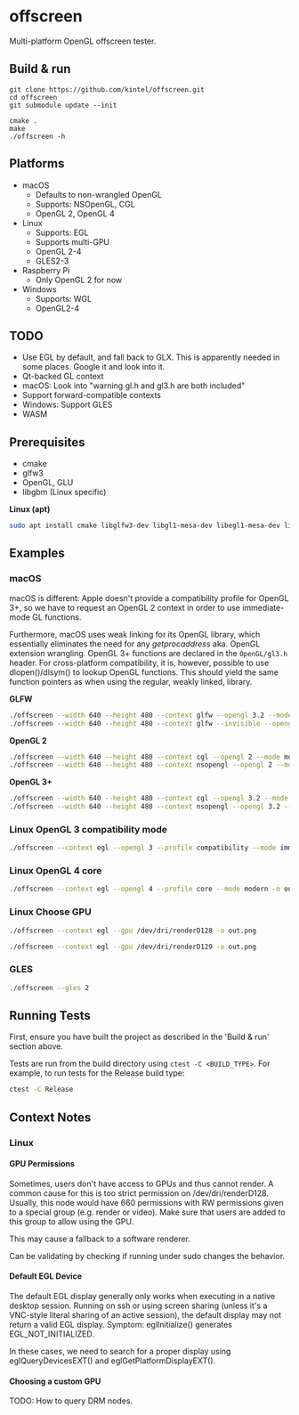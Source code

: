 # offscreen

Multi-platform OpenGL offscreen tester.

## Build & run

```
git clone https://github.com/kintel/offscreen.git
cd offscreen
git submodule update --init
```

```
cmake .
make
./offscreen -h
```


## Platforms

* macOS
   * Defaults to non-wrangled OpenGL
   * Supports: NSOpenGL, CGL
   * OpenGL 2, OpenGL 4
* Linux
   * Supports: EGL
   * Supports multi-GPU
   * OpenGL 2-4
   * GLES2-3
* Raspberry Pi
   * Only OpenGL 2 for now
* Windows
   * Supports: WGL
   * OpenGL2-4

## TODO

* Use EGL by default, and fall back to GLX. This is apparently needed in some places. Google it and look into it.
* Qt-backed GL context
* macOS: Look into "warning gl.h and gl3.h are both included"
* Support forward-compatible contexts
* Windows: Support GLES
* WASM

## Prerequisites

* cmake
* glfw3
* OpenGL, GLU
* libgbm (Linux specific)

**Linux (apt)**

```bash
sudo apt install cmake libglfw3-dev libgl1-mesa-dev libegl1-mesa-dev libgbm-dev libglu1-mesa-dev
```

## Examples

### macOS

macOS is different: Apple doesn't provide a compatibility profile for OpenGL 3+, so we have to request an OpenGL 2 context in order to use immediate-mode GL functions.

Furthermore, macOS uses weak linking for its OpenGL library, which essentially eliminates the need for any _getprocaddress_ aka. OpenGL extension wrangling. OpenGL 3+ functions are declared in the `OpenGL/gl3.h` header. For cross-platform compatibility, it is, however, possible to use dlopen()/dlsym() to lookup OpenGL functions. This should yield the same function pointers as when using the regular, weakly linked, library.

**GLFW**

```bash
./offscreen --width 640 --height 480 --context glfw --opengl 3.2 --mode modern
./offscreen --width 640 --height 480 --context glfw --invisible --opengl 3.2 --mode modern
```

**OpenGL 2**

```bash
./offscreen --width 640 --height 480 --context cgl --opengl 2 --mode modern -o out.png
./offscreen --width 640 --height 480 --context nsopengl --opengl 2 --mode immediate -o out.png
```

**OpenGL 3+**

```bash
./offscreen --width 640 --height 480 --context cgl --opengl 3.2 --mode modern -o out.png
./offscreen --width 640 --height 480 --context nsopengl --opengl 3.2 --mode modern -o out.png
```

### Linux OpenGL 3 compatibility mode

```bash
./offscreen --context egl --opengl 3 --profile compatibility --mode immediate -o out.png
```

### Linux OpenGL 4 core

```bash
./offscreen --context egl --opengl 4 --profile core --mode modern -o out.png
```
### Linux Choose GPU

```bash
./offscreen --context egl --gpu /dev/dri/renderD128 -o out.png
```

```bash
./offscreen --context egl --gpu /dev/dri/renderD129 -o out.png
```

### GLES

```bash
./offscreen --gles 2
```

## Running Tests

First, ensure you have built the project as described in the 'Build & run' section above.

Tests are run from the build directory using `ctest -C <BUILD_TYPE>`. For example, to run tests for the Release build type:

```bash
ctest -C Release
```


## Context Notes

### Linux

#### GPU Permissions

Sometimes, users don't have access to GPUs and thus cannot render. A common cause for this is too strict permission on /dev/dri/renderD128. Usually, this node would have 660 permissions with RW permissions given to a special group (e.g. render or video). Make sure that users are added to this group to allow using the GPU.

This may cause a fallback to a software renderer.

Can be validating by checking if running under sudo changes the behavior.

#### Default EGL Device

The default EGL display generally only works when executing in a native desktop session.
Running on ssh or using screen sharing (unless it's a VNC-style literal sharing of an active session), the default display may not return a valid EGL display. Symptom: eglInitialize() generates EGL_NOT_INITIALIZED.

In these cases, we need to search for a proper display using eglQueryDevicesEXT() and eglGetPlatformDisplayEXT().

#### Choosing a custom GPU

TODO: How to query DRM nodes.
